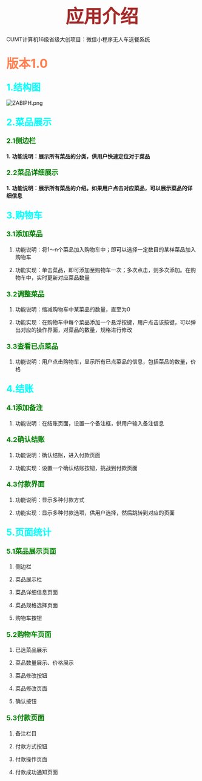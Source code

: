 # <center> <font color=#A52A2A size=7>应用介绍</font></center>

CUMT计算机16级省级大创项目：微信小程序无人车送餐系统

## <font size=6 color=#FF7F50>版本1.0</font>

### <font size=5 color=#00FFFF>1.结构图</font>

![ZABlPH.png](https://s2.ax1x.com/2019/06/24/ZABlPH.png)

### <font size=5 color=#00FFFF>2.菜品展示</font>

#### <font color=#008000 size=4>2.1侧边栏</font>

**1.** **功能说明：展示所有菜品的分类，供用户快速定位对于菜品**



#### <font color=#008000 size=4>2.2菜品详细展示</font>

**1.** **功能说明：展示所有菜品的介绍。如果用户点击对应菜品，可以展示菜品的详细信息**

### <font size=5 color=#00FFFF>3.购物车</font>

#### <font color=#008000 size=4>3.1添加菜品</font>

1. 功能说明：将1～n个菜品加入购物车中；即可以选择一定数目的某样菜品加入购物车

2. 功能实现：单击菜品，即可添加至购物车一次；多次点击，则多次添加。在购物车中，实时更新对应菜品数量

#### <font color=#008000 size=4>3.2调整菜品</font>

1. 功能说明：缩减购物车中某菜品的数量，直至为0

2. 功能实现：在购物车中每个菜品添加一个悬浮按键，用户点击该按键，可以弹出对应的操作界面，对菜品的数量，规格进行修改

#### <font color=#008000 size=4>3.3查看已点菜品</font>

1. 功能说明：用户点击购物车，显示所有已点菜品的信息，包括菜品的数量，价格

### <font size=5 color=#00FFFF>4.结账</font>

#### <font color=#008000 size=4>4.1添加备注</font>

1. 功能说明：在结账页面，设置一个备注框，供用户输入备注信息

#### <font color=#008000 size=4>4.2确认结账</font>

1. 功能说明：确认结账，进入付款页面

2. 功能实现：设置一个确认结账按钮，挑战到付款页面

#### <font color=#008000 size=4>4.3付款界面</font>

1. 功能说明：显示多种付款方式

2. 功能实现：显示多种付款选项，供用户选择，然后跳转到对应的页面



### <font size=5 color=#00FFFF>5.页面统计</font>

#### <font color=#008000 size=4>5.1菜品展示页面</font>

1. 侧边栏

2. 菜品展示栏

3. 菜品详细信息页面

4. 菜品规格选择页面

5. 购物车按钮

#### <font color=#008000 size=4>5.2购物车页面</font>

1. 已选菜品展示

2. 菜品数量展示、价格展示

3. 菜品修改按钮

4. 菜品修改页面

5. 确认按钮

#### <font color=#008000 size=4>5.3付款页面</font>

1. 备注栏目

2. 付款方式按钮

3. 付款操作页面

4. 付款成功通知页面



